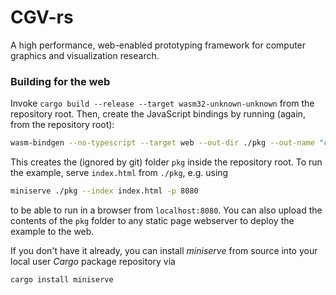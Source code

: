 # CGV-rs

A high performance, web-enabled prototyping framework for computer graphics and visualization research.


### Building for the web

Invoke `cargo build --release --target wasm32-unknown-unknown` from the repository root. Then, create the JavaScript bindings by running (again, from the repository root):
```bash
wasm-bindgen --no-typescript --target web --out-dir ./pkg --out-name "cgv-sample" ./target/wasm32-unknown-unknown/release/cgv-sample.wasm
```

This creates the (ignored by git) folder `pkg` inside the repository root. To run the example, serve `index.html` from `./pkg`, e.g. using
```bash
miniserve ./pkg --index index.html -p 8080
```
to be able to run in a browser from `localhost:8080`. You can also upload the contents of the `pkg` folder to any static page webserver to deploy the example to the web.

If you don't have it already, you can install *miniserve* from source into your local user *Cargo* package repository via
```bash
cargo install miniserve
```
